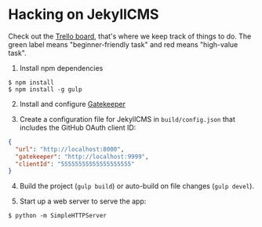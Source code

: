 # Hacking on JekyllCMS

Check out the [Trello board](https://trello.com/b/F1UQejYU/jekyllcms), that's
where we keep track of things to do. The green label means "beginner-friendly
task" and red means "high-value task".

1. Install npm dependencies
  ```
  $ npm install
  $ npm install -g gulp
  ```

2. Install and configure [Gatekeeper](https://github.com/prose/gatekeeper)

3. Create a configuration file for JekyllCMS in `build/config.json` that
   includes the GitHub OAuth client ID:
  ```json
  {
    "url": "http://localhost:8000",
    "gatekeeper": "http://localhost:9999",
    "clientId": "55555555555555555555"
  }
  ```

4. Build the project (`gulp build`) or auto-build on file changes (`gulp
   devel`).

5. Start up a web server to serve the app:
  ```
  $ python -m SimpleHTTPServer
  ```
